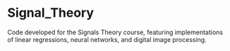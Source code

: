 # Signal_Theory
Code developed for the Signals Theory course, featuring implementations of linear regressions, neural networks, and digital image processing.

